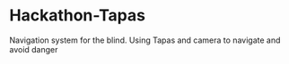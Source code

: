 # Hackathon-Tapas
Navigation system for the blind. Using Tapas and camera to navigate and avoid danger
